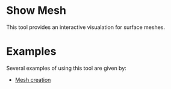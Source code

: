 # Show Mesh
This tool provides an interactive visualation for surface meshes.

# Examples
Several examples of using this tool are given by:
* [Mesh creation](../create_mesh)